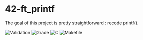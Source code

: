 # 42-ft_printf
The goal of this project is pretty straightforward : recode printf().
 
![Validation](https://badgen.net/static/validation/10.06.2024/green)  ![Grade](https://badgen.net/static/grade/100/4cc9f0)  ![C](https://badgen.net/static/language/C/blue)  ![Makefile](https://badgen.net/static/build/Makefile/4361ee)
## 
